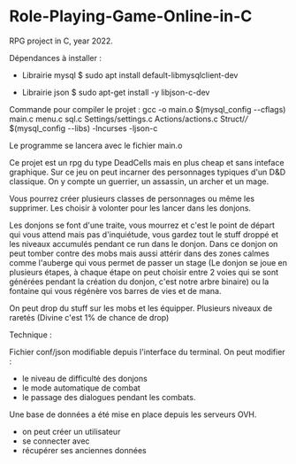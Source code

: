 # Role-Playing-Game-Online-in-C
RPG project in C, year 2022.

Dépendances à installer :

- Librairie mysql
$ sudo apt install default-libmysqlclient-dev

- Librairie json
$ sudo apt-get install -y libjson-c-dev

Commande pour compiler le projet :
gcc -o main.o $(mysql_config --cflags) main.c menu.c sql.c Settings/settings.c Actions/actions.c Struct/*/* $(mysql_config --libs) -lncurses -ljson-c

Le programme se lancera avec le fichier main.o


Ce projet est un rpg du type DeadCells mais en plus cheap et sans inteface graphique. Sur ce jeu on peut incarner des personnages typiques d'un D&D classique.
On y compte un guerrier, un assassin, un archer et un mage.

Vous pourrez créer plusieurs classes de personnages ou même les supprimer. Les choisir à volonter pour les lancer dans les donjons.

Les donjons se font d'une traite, vous mourrez et c'est le point de départ qui vous attend mais pas d'inquiétude, vous gardez tout le stuff droppé et les niveaux accumulés pendant ce run dans le donjon. Dans ce donjon on peut tomber contre des mobs mais aussi attérir dans des zones calmes comme l'auberge qui vous permet de passer un stage (Le donjon se joue en plusieurs étapes, à chaque étape on peut choisir entre 2 voies qui se sont générées pendant la création du donjon, c'est notre arbre binaire) ou la fontaine qui vous régénère vos barres de vies et de mana.

On peut drop du stuff sur les mobs et les équipper. Plusieurs niveaux de raretés (Divine c'est 1% de chance de drop)

Technique :

Fichier conf/json modifiable depuis l'interface du terminal. On peut modifier :
- le niveau de difficulté des donjons
- le mode automatique de combat 
- le passage des dialogues pendant les combats.

Une base de données a été mise en place depuis les serveurs OVH.
- on peut créer un utilisateur
- se connecter avec
- récupérer ses anciennes données 




